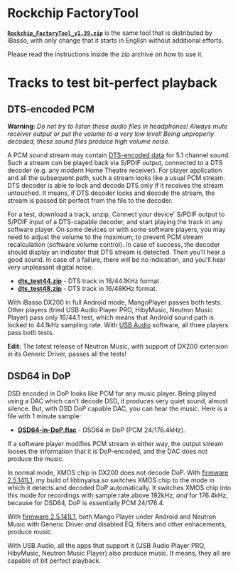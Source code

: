 # Rockchip FactoryTool

[**`Rockchip_FactoryTool_v1.39.zip`**](https://github.com/Lurker00/DX200-firmware/raw/master/tools/Rockchip_FactoryTool_v1.39.zip) is the same tool that is distributed by iBasso, with only change that it starts in English without additional efforts.

Please read the instructions inside the zip archive on how to use it.

# Tracks to test bit-perfect playback
## DTS-encoded PCM

**Warning:** *Do not try to listen these audio files in headphones! Always mute receiver output or put the volume to a very low level! Being unproperly decoded, these sound files produce high volume noise.*

A PCM sound stream may contain [DTS-encoded data](https://en.wikipedia.org/wiki/DTS_(sound_system)) for 5.1 channel sound. Such a stream can be played back via S/PDIF output, connected to a DTS decoder (e.g. any modern Home Theatre receiver). For player application and all the subsequent path, such a stream looks like a usual PCM stream. DTS decoder is able to lock and decode DTS only if it receives the stream untouched. It means, if DTS decoder locks and decode the stream, the stream is passed bit perfect from the file to the decoder.

For a test, download a track, unzip. Connect your device' S/PDIF output to S/PDIF input of a DTS-capable decoder, and start playing the track in any software player. On some devices or with some software players, you may need to adjust the volume to the maximum, to prevent PCM stream recalculation (software volume control). In case of success, the decoder should display an indicator that DTS stream is detected. Then you'll hear a good sound. In case of a failure, there will be no indication, and you'll hear very unpleasant digital noise.

* [**dts_test44.zip**](https://github.com/Lurker00/DX200-firmware/raw/master/tools/dts_test44.zip) - DTS track in 16/44.1KHz format.
* [**dts_test48.zip**](https://github.com/Lurker00/DX200-firmware/raw/master/tools/dts_test48.zip) - DTS track in 16/48KHz format.

With iBasso DX200 in full Android mode, MangoPlayer passes both tests. Other players (tried USB Audio Player PRO, HibyMusic, Neutron Music Player) pass only 16/44.1 test, which means that Android sound path is locked to 44.1kHz sampling rate. With [USB Audio](https://github.com/Lurker00/DX200-USB-Audio-Release/blob/master/README.md) software, all three players pass both tests.

**Edit:** The latest release of Neutron Music, with support of DX200 extension in its Generic Driver, passes all the tests!

## DSD64 in DoP

DSD encoded in DoP looks like PCM for any music player. Being played using a DAC which can't decode DSD, it produces very quiet sound, almost silence. But, with DSD DoP capable DAC, you can hear the music. Here is a file with 1 minute sample:

* [**DSD64-in-DoP.flac**](https://github.com/Lurker00/DX200-firmware/raw/master/tools/DSD64-in-DoP.flac) - DSD64 in DoP (PCM 24/176.4kHz).

If a software player modifies PCM stream in either way, the output stream looses the information that it is DoP-encoded, and the DAC does not produce the music.

In normal mode, XMOS chip in DX200 does not decode DoP. With [firmware 2.5.141L1](https://github.com/Lurker00/DX200-firmware/releases/latest), my build of libtinyalsa.so switches XMOS chip to the mode in which it detects and decoded DoP automatically. It switches XMOS chip into this mode for recordings with sample rate above 192kHz, *and* for 176.4kHz, because for DSD64, DoP is essentially PCM 24/176.4.

With [firmware 2.5.141L1](https://github.com/Lurker00/DX200-firmware/releases/latest), both Mango Player under Android and Neutron Music with Generic Driver *and* disabled EQ, filters and other enhacements, produce music.

With USB Audio, all the apps that support it (USB Audio Player PRO, HibyMusic, Neutron Music Player) also produce music. It means, they all are capable of bit perfect playback.
